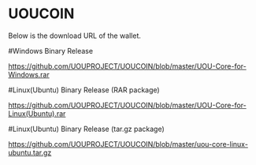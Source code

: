 # UOUCOIN

Below is the download URL of the wallet.

#Windows Binary Release

https://github.com/UOUPROJECT/UOUCOIN/blob/master/UOU-Core-for-Windows.rar

#Linux(Ubuntu) Binary Release (RAR package)

https://github.com/UOUPROJECT/UOUCOIN/blob/master/UOU-Core-for-Linux(Ubuntu).rar

#Linux(Ubuntu) Binary Release (tar.gz package)

https://github.com/UOUPROJECT/UOUCOIN/blob/master/uou-core-linux-ubuntu.tar.gz
